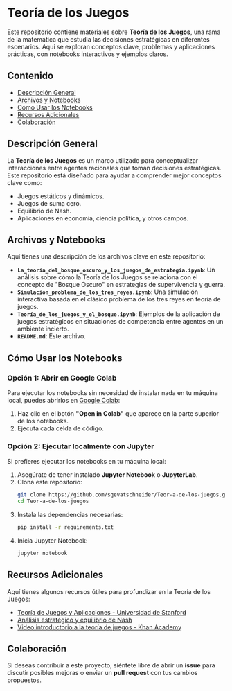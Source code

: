 
# Teoría de los Juegos

Este repositorio contiene materiales sobre **Teoría de los Juegos**, una rama de la matemática que estudia las decisiones estratégicas en diferentes escenarios. Aquí se exploran conceptos clave, problemas y aplicaciones prácticas, con notebooks interactivos y ejemplos claros.

## Contenido

- [Descripción General](#descripción-general)
- [Archivos y Notebooks](#archivos-y-notebooks)
- [Cómo Usar los Notebooks](#cómo-usar-los-notebooks)
- [Recursos Adicionales](#recursos-adicionales)
- [Colaboración](#colaboración)


## Descripción General

La **Teoría de los Juegos** es un marco utilizado para conceptualizar interacciones entre agentes racionales que toman decisiones estratégicas. Este repositorio está diseñado para ayudar a comprender mejor conceptos clave como:
- Juegos estáticos y dinámicos.
- Juegos de suma cero.
- Equilibrio de Nash.
- Aplicaciones en economía, ciencia política, y otros campos.

## Archivos y Notebooks

Aquí tienes una descripción de los archivos clave en este repositorio:

- **`La_teoría_del_bosque_oscuro_y_los_juegos_de_estrategia.ipynb`**: Un análisis sobre cómo la Teoría de los Juegos se relaciona con el concepto de "Bosque Oscuro" en estrategias de supervivencia y guerra.
- **`Simulación_problema_de_los_tres_reyes.ipynb`**: Una simulación interactiva basada en el clásico problema de los tres reyes en teoría de juegos.
- **`Teoría_de_los_juegos_y_el_bosque.ipynb`**: Ejemplos de la aplicación de juegos estratégicos en situaciones de competencia entre agentes en un ambiente incierto.
- **`README.md`**: Este archivo.

## Cómo Usar los Notebooks

### Opción 1: Abrir en Google Colab
Para ejecutar los notebooks sin necesidad de instalar nada en tu máquina local, puedes abrirlos en [Google Colab](https://colab.research.google.com/):
1. Haz clic en el botón **"Open in Colab"** que aparece en la parte superior de los notebooks.
2. Ejecuta cada celda de código.

### Opción 2: Ejecutar localmente con Jupyter
Si prefieres ejecutar los notebooks en tu máquina local:
1. Asegúrate de tener instalado **Jupyter Notebook** o **JupyterLab**.
2. Clona este repositorio:
   ```bash
   git clone https://github.com/sgevatschneider/Teor-a-de-los-juegos.git
   cd Teor-a-de-los-juegos
   ```
3. Instala las dependencias necesarias:
   ```bash
   pip install -r requirements.txt
   ```
4. Inicia Jupyter Notebook:
   ```bash
   jupyter notebook
   ```

## Recursos Adicionales

Aquí tienes algunos recursos útiles para profundizar en la Teoría de los Juegos:

- [Teoría de Juegos y Aplicaciones - Universidad de Stanford](https://web.stanford.edu/~saberi/game-theory/)
- [Análisis estratégico y equilibrio de Nash](https://plato.stanford.edu/entries/game-theory/)
- [Video introductorio a la teoría de juegos - Khan Academy](https://www.khanacademy.org/economics-finance-domain/microeconomics/nash-equilibrium-tutorial)

## Colaboración

Si deseas contribuir a este proyecto, siéntete libre de abrir un **issue** para discutir posibles mejoras o enviar un **pull request** con tus cambios propuestos.




